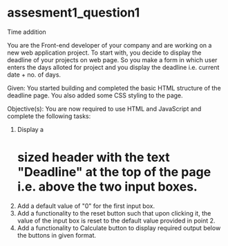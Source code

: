 # assesment1_question1
Time addition
 
You are the Front-end developer of your company and are working on a new web application project. To start with, you decide to display the deadline of your projects on web page. So you make a form in which user enters the days alloted for project and you display the deadline i.e. current date + no. of days.
 
Given:
You started building and completed the basic HTML structure of the deadline page. You also added some CSS styling to the page.
 
Objective(s):
You are now required to use HTML and JavaScript and complete the following tasks:
1.	Display a <h1> sized header with the text "Deadline" at the top of the page i.e. above the two input boxes.
2.	Add a default value of "0" for the first input box.
3.	Add a functionality to the reset button such that upon clicking it, the value of the input box is reset to the default value provided in point 2.
4.	Add a functionality to Calculate button to display required output below the buttons in given format.
